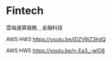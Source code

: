 # Fintech
雲端運算服務＿金融科技


AWS HW3
<https://youtu.be/iDZV6jZ3hdQ>

AWS HW5
<https://youtu.be/n-Ea3_-wlO8>
